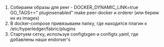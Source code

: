 1. Собираем образы для peer - DOCKER_DYNAMIC_LINK=true GO_TAGS+=" pluginsenabled" make peer-docker
   и orderer (или берем их из images)
2. В docker-compose привязываем папку, где находится плагин к /etc/hyperledger/fabric/plugins
3. Стартуем сетку, используя configtxgen и configtx.yaml, где добавлены наши endorser's